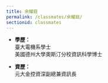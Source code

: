 ```yaml
---
title: 余耀庭
permalink: /classmates/余耀庭/
sectionid: classmates
---
```


- **學歷：**<br />
  臺大電機系學士<br />
  美國德州大學奧斯汀分校資訊科學博士

- **資歷：**<br />
  元大金控資深副總兼資訊長

